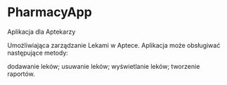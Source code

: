 # PharmacyApp
Aplikacja dla Aptekarzy

Umożliwiająca zarządzanie Lekami w Aptece.
Aplikacja może obsługiwać następujące metody:

dodawanie leków;
usuwanie leków;
wyświetlanie leków;
tworzenie raportów.
